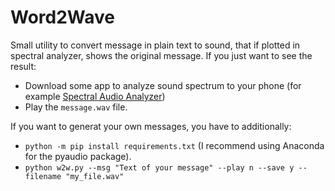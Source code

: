 Word2Wave
====================

Small utility to convert message in plain text to sound, that if plotted in spectral analyzer, shows the original message.
If you just want to see the result: 
- Download some app to analyze sound spectrum to your phone (for example [Spectral Audio Analyzer](https://play.google.com/store/apps/details?id=radonsoft.net.spectralview&hl=en))
- Play the `message.wav` file. 

If you want to generat your own messages, you have to additionally: 
- `python -m pip install requirements.txt` (I recommend using Anaconda for the pyaudio package). 
- `python w2w.py --msg "Text of your message" --play n --save y --filename "my_file.wav"`
